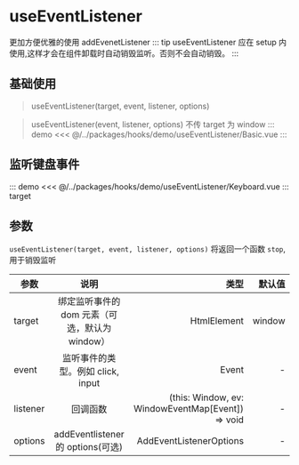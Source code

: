 # useEventListener

更加方便优雅的使用 addEvenetListener
::: tip
useEventListener 应在 setup 内使用,这样才会在组件卸载时自动销毁监听。否则不会自动销毁。
:::

## 基础使用

> useEventListener(target, event, listener, options)

> useEventListener(event, listener, options) 不传 target 为 window
> ::: demo
> <<< @/../packages/hooks/demo/useEventListener/Basic.vue
> :::

## 监听键盘事件

::: demo
<<< @/../packages/hooks/demo/useEventListener/Keyboard.vue
:::
target

## 参数

`useEventListener(target, event, listener, options)` 将返回一个函数 `stop`, 用于销毁监听

| 参数     |                      说明                      |                                              类型 | 默认值 |
| -------- | :--------------------------------------------: | ------------------------------------------------: | -----: |
| target   | 绑定监听事件的 dom 元素（可选，默认为 window） |                                       HtmlElement | window |
| event    |       监听事件的类型。例如 click, input        |                                             Event |      - |
| listener |                    回调函数                    | (this: Window, ev: WindowEventMap[Event]) => void |      - |
| options  |       addEventlistener 的 options(可选)        |                           AddEventListenerOptions |      - |
